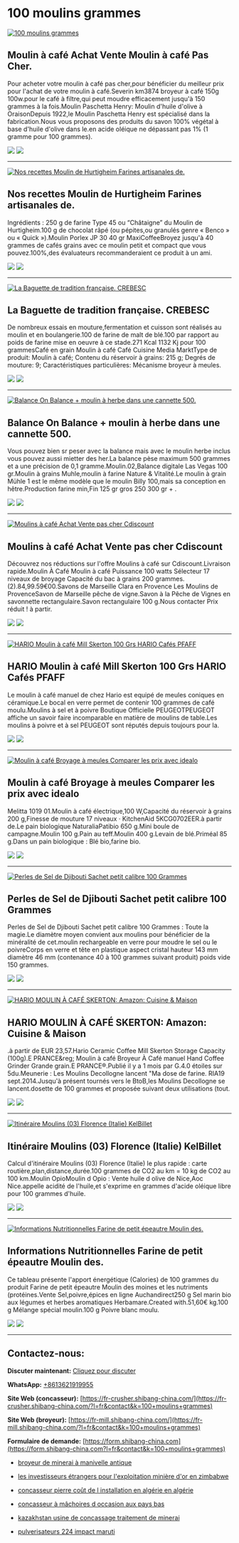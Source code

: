 # 100 moulins grammes

<a href="https://swt.shibang-china.com/?l=fr&img&k=100+moulins+grammes" target="_blank">![100 moulins grammes](http://static.shibang-china.com/all-800x300/1339.jpg)</a>

## Moulin à café Achat Vente Moulin à café Pas Cher.
Pour acheter votre moulin à café pas cher,pour bénéficier du meilleur prix pour l&#39;achat de votre moulin à café.Severin km3874 broyeur à café 150g 100w.pour le café à filtre,qui peut moudre efficacement jusqu&#39;à 150 grammes à la fois.Moulin Paschetta Henry: Moulin d&#39;huile d&#39;olive à OraisonDepuis 1922,le Moulin Paschetta Henry est spécialisé dans la fabrication.Nous vous proposons des produits du savon 100% végétal à base d&#39;huile d&#39;olive dans le.en acide oléique ne dépassant pas 1% (1 gramme pour 100 grammes).


<a href="https://whatsapp.shibangsoft.com/WhatsApp.php" target="_blank" title="WhatsApp">![](http://static.shibang-china.com/icon/whatsapp.png)</a> <a href="https://swt.shibang-china.com/?l=fr&icon&k=100+moulins+grammes" target="_blank">![](http://static.shibang-china.com/icon/chat-fr.png)</a>

---

<a href="https://swt.shibang-china.com/?l=fr&img&k=100+moulins+grammes" target="_blank">![Nos recettes Moulin de Hurtigheim Farines artisanales de.](http://static.shibang-china.com/all-800x300/1378.jpg)</a>

## Nos recettes Moulin de Hurtigheim Farines artisanales de.
Ingrédients : 250 g de farine Type 45 ou “Châtaigne” du Moulin de Hurtigheim.100 g de chocolat râpé (ou pépites,ou granulés genre « Benco » ou « Quick »).Moulin Porlex JP 30 40 gr MaxiCoffeeBroyez jusqu&#39;à 40 grammes de cafés grains avec ce moulin petit et compact que vous pouvez.100%,des évaluateurs recommanderaient ce produit à un ami.


<a href="https://whatsapp.shibangsoft.com/WhatsApp.php" target="_blank" title="WhatsApp">![](http://static.shibang-china.com/icon/whatsapp.png)</a> <a href="https://swt.shibang-china.com/?l=fr&icon&k=100+moulins+grammes" target="_blank">![](http://static.shibang-china.com/icon/chat-fr.png)</a>

---

<a href="https://swt.shibang-china.com/?l=fr&img&k=100+moulins+grammes" target="_blank">![La Baguette de tradition française. CREBESC](http://static.shibang-china.com/all-800x300/243.jpg)</a>

## La Baguette de tradition française. CREBESC
De nombreux essais en mouture,fermentation et cuisson sont réalisés au moulin et en boulangerie.100 de farine de malt de blé.100 par rapport au poids de farine mise en oeuvre à ce stade.271 Kcal 1132 Kj pour 100 grammesCafé en grain Moulin à café Café Cuisine Media MarktType de produit: Moulin à café; Contenu du réservoir à grains: 215 g; Degrés de mouture: 9; Caractéristiques particulières: Mécanisme broyeur à meules.


<a href="https://whatsapp.shibangsoft.com/WhatsApp.php" target="_blank" title="WhatsApp">![](http://static.shibang-china.com/icon/whatsapp.png)</a> <a href="https://swt.shibang-china.com/?l=fr&icon&k=100+moulins+grammes" target="_blank">![](http://static.shibang-china.com/icon/chat-fr.png)</a>

---

<a href="https://swt.shibang-china.com/?l=fr&img&k=100+moulins+grammes" target="_blank">![Balance On Balance + moulin à herbe dans une cannette 500.](http://static.shibang-china.com/all-800x300/1304.jpg)</a>

## Balance On Balance + moulin à herbe dans une cannette 500.
Vous pouvez bien sr peser avec la balance mais avec le moulin herbe inclus vous pouvez aussi mietter des her.La balance pèse maximum 500 grammes et a une précision de 0,1 gramme.Moulin.02,Balance digitale Las Vegas 100 gr.Moulin à grains Muhle,moulin à farine Nature &amp; Vitalité.Le moulin à grain Mühle 1 est le même modèle que le moulin Billy 100,mais sa conception en hêtre.Production farine min,Fin 125 gr gros 250 300 gr + .


<a href="https://whatsapp.shibangsoft.com/WhatsApp.php" target="_blank" title="WhatsApp">![](http://static.shibang-china.com/icon/whatsapp.png)</a> <a href="https://swt.shibang-china.com/?l=fr&icon&k=100+moulins+grammes" target="_blank">![](http://static.shibang-china.com/icon/chat-fr.png)</a>

---

<a href="https://swt.shibang-china.com/?l=fr&img&k=100+moulins+grammes" target="_blank">![Moulins à café Achat Vente pas cher Cdiscount](http://static.shibang-china.com/all-800x300/155.jpg)</a>

## Moulins à café Achat Vente pas cher Cdiscount
Découvrez nos réductions sur l&#39;offre Moulins à café sur Cdiscount.Livraison rapide.Moulin À Café Moulin à café Puissance 100 watts Sélecteur 17 niveaux de broyage Capacité du bac à grains 200 grammes.(2).84,99.59€00.Savons de Marseille Clara en Provence Les Moulins de ProvenceSavon de Marseille pêche de vigne.Savon à la Pêche de Vignes en savonnette rectangulaire.Savon rectangulaire 100 g.Nous contacter Prix réduit ! à partir.


<a href="https://whatsapp.shibangsoft.com/WhatsApp.php" target="_blank" title="WhatsApp">![](http://static.shibang-china.com/icon/whatsapp.png)</a> <a href="https://swt.shibang-china.com/?l=fr&icon&k=100+moulins+grammes" target="_blank">![](http://static.shibang-china.com/icon/chat-fr.png)</a>

---

<a href="https://swt.shibang-china.com/?l=fr&img&k=100+moulins+grammes" target="_blank">![HARIO Moulin à café Mill Skerton 100 Grs HARIO Cafés PFAFF](http://static.shibang-china.com/all-800x300/646.jpg)</a>

## HARIO Moulin à café Mill Skerton 100 Grs HARIO Cafés PFAFF
Le moulin à café manuel de chez Hario est equipé de meules coniques en céramique.Le bocal en verre permet de contenir 100 grammes de café moulu.Moulins à sel et à poivre Boutique Officielle PEUGEOTPEUGEOT affiche un savoir faire incomparable en matière de moulins de table.Les moulins à poivre et à sel PEUGEOT sont réputés depuis toujours pour la.


<a href="https://whatsapp.shibangsoft.com/WhatsApp.php" target="_blank" title="WhatsApp">![](http://static.shibang-china.com/icon/whatsapp.png)</a> <a href="https://swt.shibang-china.com/?l=fr&icon&k=100+moulins+grammes" target="_blank">![](http://static.shibang-china.com/icon/chat-fr.png)</a>

---

<a href="https://swt.shibang-china.com/?l=fr&img&k=100+moulins+grammes" target="_blank">![Moulin à café Broyage à meules Comparer les prix avec idealo](http://static.shibang-china.com/all-800x300/626.jpg)</a>

## Moulin à café Broyage à meules Comparer les prix avec idealo
Melitta 1019 01.Moulin à café électrique,100 W,Capacité du réservoir à grains 200 g,Finesse de mouture 17 niveaux &middot; KitchenAid 5KCG0702EER.à partir de.Le pain biologique NaturaliaPatibio 650 g.Mini boule de campagne.Moulin 100 g.Pain au teff.Moulin 400 g.Levain de blé.Priméal 85 g.Dans un pain biologique : Blé bio,farine bio.


<a href="https://whatsapp.shibangsoft.com/WhatsApp.php" target="_blank" title="WhatsApp">![](http://static.shibang-china.com/icon/whatsapp.png)</a> <a href="https://swt.shibang-china.com/?l=fr&icon&k=100+moulins+grammes" target="_blank">![](http://static.shibang-china.com/icon/chat-fr.png)</a>

---

<a href="https://swt.shibang-china.com/?l=fr&img&k=100+moulins+grammes" target="_blank">![Perles de Sel de Djibouti Sachet petit calibre 100 Grammes](http://static.shibang-china.com/all-800x300/1506.jpg)</a>

## Perles de Sel de Djibouti Sachet petit calibre 100 Grammes
Perles de Sel de Djibouti Sachet petit calibre 100 Grammes : Toute la magie.Le diamètre moyen convient aux moulins pour bénéficier de la minéralité de cet.moulin rechargeable en verre pour moudre le sel ou le poivreCorps en verre et tête en plastique aspect cristal hauteur 143 mm diamètre 46 mm (contenance 40 à 100 grammes suivant produit) poids vide 150 grammes.


<a href="https://whatsapp.shibangsoft.com/WhatsApp.php" target="_blank" title="WhatsApp">![](http://static.shibang-china.com/icon/whatsapp.png)</a> <a href="https://swt.shibang-china.com/?l=fr&icon&k=100+moulins+grammes" target="_blank">![](http://static.shibang-china.com/icon/chat-fr.png)</a>

---

<a href="https://swt.shibang-china.com/?l=fr&img&k=100+moulins+grammes" target="_blank">![HARIO MOULIN À CAFÉ SKERTON: Amazon: Cuisine &amp; Maison](http://static.shibang-china.com/all-800x300/1331.jpg)</a>

## HARIO MOULIN À CAFÉ SKERTON: Amazon: Cuisine &amp; Maison
.à partir de EUR 23,57.Hario Ceramic Coffee Mill Skerton Storage Capacity (100g).E PRANCE&amp;reg; Moulin à café Broyeur À Café manuel Hand Coffee Grinder Grande grain.E PRANCE®.Publié il y a 1 mois par G.4.0 étoiles sur 5du.Meunerie : Les Moulins Decollogne lancent &quot;Ma dose de farine. RIA19 sept.2014.Jusqu&#39;à présent tournés vers le BtoB,les Moulins Decollogne se lancent.dosette de 100 grammes et proposée suivant deux utilisations (tout.


<a href="https://whatsapp.shibangsoft.com/WhatsApp.php" target="_blank" title="WhatsApp">![](http://static.shibang-china.com/icon/whatsapp.png)</a> <a href="https://swt.shibang-china.com/?l=fr&icon&k=100+moulins+grammes" target="_blank">![](http://static.shibang-china.com/icon/chat-fr.png)</a>

---

<a href="https://swt.shibang-china.com/?l=fr&img&k=100+moulins+grammes" target="_blank">![Itinéraire Moulins (03) Florence (Italie) KelBillet](http://static.shibang-china.com/all-800x300/463.jpg)</a>

## Itinéraire Moulins (03) Florence (Italie) KelBillet
Calcul d&#39;itinéraire Moulins (03) Florence (Italie) le plus rapide : carte routière,plan,distance,durée.100 grammes de CO2 au km = 10 kg de CO2 au 100 km.Moulin OpioMoulin d Opio : Vente huile d olive de Nice,Aoc Nice.appelle acidité de l&#39;huile,et s&#39;exprime en grammes d&#39;acide oléique libre pour 100 grammes d&#39;huile.


<a href="https://whatsapp.shibangsoft.com/WhatsApp.php" target="_blank" title="WhatsApp">![](http://static.shibang-china.com/icon/whatsapp.png)</a> <a href="https://swt.shibang-china.com/?l=fr&icon&k=100+moulins+grammes" target="_blank">![](http://static.shibang-china.com/icon/chat-fr.png)</a>

---

<a href="https://swt.shibang-china.com/?l=fr&img&k=100+moulins+grammes" target="_blank">![Informations Nutritionnelles Farine de petit épeautre Moulin des.](http://static.shibang-china.com/all-800x300/632.jpg)</a>

## Informations Nutritionnelles Farine de petit épeautre Moulin des.
Ce tableau présente l&#39;apport énergétique (Calories) de 100 grammes du produit Farine de petit épeautre Moulin des moines et les nutriments (protéines.Vente Sel,poivre,épices en ligne Auchandirect250 g Sel marin bio aux légumes et herbes aromatiques Herbamare.Created with.51,60€ kg.100 g Mélange spécial moulin.100 g Poivre blanc moulu.


<a href="https://whatsapp.shibangsoft.com/WhatsApp.php" target="_blank" title="WhatsApp">![](http://static.shibang-china.com/icon/whatsapp.png)</a> <a href="https://swt.shibang-china.com/?l=fr&icon&k=100+moulins+grammes" target="_blank">![](http://static.shibang-china.com/icon/chat-fr.png)</a>

---
## Contactez-nous:

**Discuter maintenant:** [Cliquez pour discuter](https://swt.shibang-china.com?l=fr&contact&k=100+moulins+grammes)

**WhatsApp:**  [+8613621919955](https://whatsapp.shibangsoft.com/WhatsApp.php)

**Site Web (concasseur):** [https://fr-crusher.shibang-china.com/](https://fr-crusher.shibang-china.com/?l=fr&contact&k=100+moulins+grammes)

**Site Web (broyeur):** [https://fr-mill.shibang-china.com/](https://fr-mill.shibang-china.com/?l=fr&contact&k=100+moulins+grammes)

**Formulaire de demande:** [https://form.shibang-china.com](https://form.shibang-china.com?l=fr&contact&k=100+moulins+grammes)

* [broyeur de minerai à manivelle antique](../28/broyeur%20de%20minerai%20%C3%A0%20manivelle%20antique.md)

* [les investisseurs étrangers pour l&#39;exploitation minière d&#39;or en zimbabwe](../40/les%20investisseurs%20%C3%A9trangers%20pour%20l%26%2339%3Bexploitation%20mini%C3%A8re%20d%26%2339%3Bor%20en%20zimbabwe.md)

* [concasseur pierre coût de l installation en algérie en algérie](../30/concasseur%20pierre%20co%C3%BBt%20de%20l%20installation%20en%20alg%C3%A9rie%20en%20alg%C3%A9rie.md)

* [concasseur à mâchoires d occasion aux pays bas](../35/concasseur%20%C3%A0%20m%C3%A2choires%20d%20occasion%20aux%20pays%20bas.md)

* [kazakhstan usine de concassage traitement de minerai](../38/kazakhstan%20usine%20de%20concassage%20traitement%20de%20minerai.md)

* [pulverisateurs 224 impact maruti](../31/pulverisateurs%20224%20impact%20maruti.md)